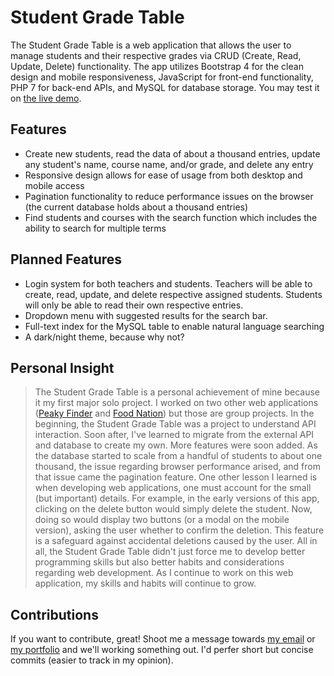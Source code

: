 # Student Grade Table

The Student Grade Table is a web application that allows the user to manage students and their respective grades via CRUD (Create, Read, Update, Delete) functionality. The app utilizes Bootstrap 4 for the clean design and mobile responsiveness, JavaScript for front-end functionality, PHP 7 for back-end APIs, and MySQL for database storage.
You may test it on [the live demo]. 

## Features

  - Create new students, read the data of about a thousand entries, update any student's name, course name, and/or grade, and delete any entry
  - Responsive design allows for ease of usage from both desktop and mobile access
  - Pagination functionality to reduce performance issues on the browser (the current database holds about a thousand entries)
  - Find students and courses with the search function which includes the ability to search for multiple terms

## Planned Features
  - Login system for both teachers and students. Teachers will be able to create, read, update, and delete respective assigned students. Students will only be able to read their own respective entries.
  - Dropdown menu with suggested results for the search bar.
  - Full-text index for the MySQL table to enable natural language searching
  - A dark/night theme, because why not?

## Personal Insight
> The Student Grade Table is a personal achievement of mine because it my first major solo project. I worked on two other web applications ([Peaky Finder] and [Food Nation]) but those are group projects.
> In the beginning, the Student Grade Table was a project to understand API interaction. Soon after, I've learned to migrate from the external API and database to create my own.
> More features were soon added. As the database started to scale from a handful of students to about one thousand, the issue regarding browser performance arised, and from that issue came the pagination feature.
> One other lesson I learned is when developing web applications, one must account for the small (but important) details. For example, in the early versions of this app, clicking on the delete button would simply delete the student. Now, doing so would display two buttons (or a modal on the mobile version), asking the user whether to confirm the deletion. This feature is a safeguard against accidental deletions caused by the user.
> All in all, the Student Grade Table didn't just force me to develop better programming skills but also better habits and considerations regarding web development. As I continue to work on this web application, my skills and habits will continue to grow.

## Contributions
If you want to contribute, great! Shoot me a message towards [my email] or [my portfolio] and we'll working something out. I'd perfer short but concise commits (easier to track in my opinion).

   [the live demo]: <https://sgt.aaroncpark.com/>
   [Peaky Finder]: <peakyfinder.com>
   [Food Nation]: #
   [my email]: <aaroncpark@protonmail.com>
   [my portfolio]: <https://aaroncpark.com/>

